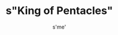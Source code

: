 ---
# basics
title     		 : s"King of Pentacles"
token					 : s'coins-14'
card_type			 : s'' # major, minor, court
layout				 : s"tarot-card"
author    		 : s'me'
one_liner 		 : s"Stability, dependability, confidence, intervention"
images				 : s['/assets/images/tarot/rws/rw-coins-14.jpg']
keywords			 : s['Stability', 'dependability', 'confidence', 'intervention']
url						 : s'tarot/cards/coins-14'
aliases				 : s['coins-king']

personality    : s"The King of Coins can represent anyone who tends to control (King) finances and physical resources (Coins). The King may also represent the tendency to be more conservative than innovative, or the need to intervene on the behalf of others with less confidence or experience."

meaning_light  : s"Becoming debt-free. Having more than enough to get by. Making contributions to a savings plan. Taking a new job with an eye toward advancing your career. Buying life or health insurance. Being confident in the bedroom. Taking on the role of enforcer when called upon to do so."

meaning_shadow : s"Becoming so conservative you resist all change on principle alone. Ignoring innovations in the name of preserving tradition. Being smug or cocky. Becoming ruthlessly dedicated to profit or pleasure. Being sexually selfish. Bossing others around, especially when you’re not empowered to do so."

# more detail
correspondence_element 			: s"Fire"
correspondence_planet 			: s"Earth"
correspondence_affirmation 	: s"I embody confidence and fairness."
correspondence_story 				: s"The main character must persuade conservative or traditional people to try a new approach, or must spurn tradition in order to succeed."

advice_relationships 	 : s"Money trouble can ruin romance; dedicate yourself to handling funds (especially mutual ones) responsibly. Planning for a future together can be exciting and even arousing. Express physical affection with boldness. When circumstances dictate, be prepared to speak up or take action in your partner’s defense."

advice_work 					 : s"This card points to a need for a conservative approach to making and spending money. Stay on budget. Find ways to reduce costs. These measures don’t have to choke innovation and fun; they just call on you to be more creative with the resources you do have."

advice_spirituality 	 : s"Allow your spirituality to inspire financial and physical responsibility. Take great care to honor the money you’ve been given. Take special care of your body, and see it as an instrument of the Universal Will. Lend your resources to those who earnestly need your help."

advice_personal_growth : s"Mature souls handle money and relationships responsibly. Before spending money, consider the consequences. Before becoming physical with someone, consider the potential outcome of your actions. Live in the moment, but cultivate an awareness of future events your present actions could call into being."

advice_fortune_telling : s"This card represents an older man with a financially, socially, and politically conservative spirit, likely born between August 12th and September 11th, who is known for putting his money where his mouth is."

questions	: s["How do you assign value to the objects around you? If you sense that physical things are becoming too important, what should you do?", "One way to control (King) the physical realm (Coins) is to restrict those actions that disturb the status quo. How might being physically or financially conservative be an advantage now? How might shattering that control lead to positive outcomes?", "How can you handle expenses with greater confidence and maturity?", "How dependable are you? How dependable would others say you are?"]

# referenced in the symbols.toml data file
symbols	  : s['coins', 'king', 'harvest-throne', 'goat']

# metadata
suppress_topnav : strue
related_cards 	: s[]

---